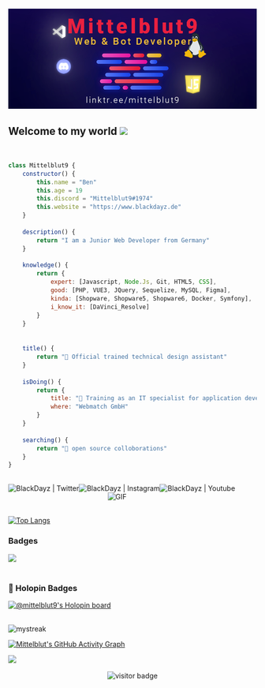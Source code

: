
![Web-developer](GithubBanner.png)
    
## Welcome to my world <img src="https://github.com/TheDudeThatCode/TheDudeThatCode/blob/master/Assets/Earth.gif" width="24px">

<br>

```js
class Mittelblut9 {
    constructor() {
        this.name = "Ben"
        this.age = 19
        this.discord = "Mittelblut9#1974"
        this.website = "https://www.blackdayz.de"
    }
    
    description() {
        return "I am a Junior Web Developer from Germany"
    }
    
    knowledge() {
        return {
            expert: [Javascript, Node.Js, Git, HTML5, CSS],
            good: [PHP, VUE3, JQuery, Sequelize, MySQL, Figma],
            kinda: [Shopware, Shopware5, Shopware6, Docker, Symfony],
            i_know_it: [DaVinci_Resolve]
        }
    }
    
    
    title() {
        return "🧑‍ Official trained technical design assistant"
    }
    
    isDoing() {
        return {
            title: "🧑‍ Training as an IT specialist for application development",
            where: "Webmatch GmbH"
        }
    }
    
    searching() {
        return "🔎 open source colloborations"
    }
}
```
<br>

<a href="https://twitter.com/mittelblut">
  <img align="left" alt="BlackDayz | Twitter" src="https://img.icons8.com/color/48/null/twitter--v1.png"/>
</a>
<a href="https://www.instagram.com/blackdayz_de">
  <img align="left" alt="BlackDayz | Instagram" src="https://img.icons8.com/fluency/48/null/instagram-new.png" />
</a>
<a href="https://www.youtube.com/channel/UCVXebEQVI5N6-CV7Pnj7J8w">
  <img align="left" alt="BlackDayz | Youtube" src="https://img.icons8.com/color/48/null/youtube-play.png" />
</a>


  <img align="right" width="60%" alt="GIF" src="https://cdn-images-1.medium.com/max/1600/1*JVviONQLmDrdpISk9EC0Mg.gif" />
  
<br/><br/>

[![Top Langs](https://github-readme-stats.vercel.app/api/top-langs/?username=Mittelblut9)](https://github.com/Mittelblut9)

<p align='center'>

### Badges
<div style="display:flex; align-items:center">
    <a href="https://dev.to/mittelblut9" title="Hacktoberfest 2022"><img src="https://res.cloudinary.com/practicaldev/image/fetch/s--rX-dH2o3--/c_limit,f_auto,fl_progressive,q_80,w_180/https://dev-to-uploads.s3.amazonaws.com/uploads/badge/badge_image/206/ht-badge.png" width="80px"/> </a>
</div>
<br />

### :pushpin: Holopin Badges

[![@mittelblut9's Holopin board](https://holopin.me/mittelblut9)](https://holopin.io/@mittelblut9)

<br />

<img src="https://github-readme-streak-stats.herokuapp.com/?user=Mittelblut9&theme=tokyonight&hide_border=true" alt="mystreak"/>

[![Mittelblut's GitHub Activity Graph](https://activity-graph.herokuapp.com/graph?username=Mittelblut9&theme=react-dark&hide_border=true)](Mittelblut9)

![](https://github-profile-summary-cards.vercel.app/api/cards/profile-details?username=Mittelblut9&theme=github_dark)
</p>

<p align='center'>
  <img src="https://visitor-badge.glitch.me/badge?page_id=Mittelblut9.Mittelblut9" alt="visitor badge"/>
</p>
